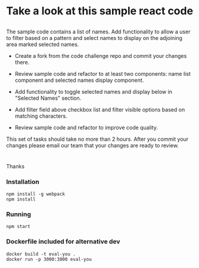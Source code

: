 # Take a look at this sample react code
##
The sample code contains a list of names. Add functionality to allow a user to
filter based on a pattern and select names to display on the adjoining area marked selected names.

- Create a fork from the code challenge repo and commit your changes there.

- Review sample code and refactor to at least two components: name list component and selected names display component.

- Add functionality to toggle selected names and display below in "Selected Names" section.

- Add filter field above checkbox list and filter visible options based on matching characters.

- Review sample code and refactor to improve code quality.


This set of tasks should take no more than 2 hours. After you commit your changes please email our team that your changes are ready to review.

#
Thanks

### Installation
    npm install -g webpack
    npm install

### Running
    npm start

### Dockerfile included for alternative dev
    docker build -t eval-you .
    docker run -p 3000:3000 eval-you
